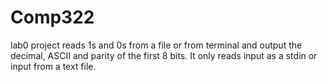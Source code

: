 # Comp322
lab0 project reads 1s and 0s from a file or from terminal and output the decimal, ASCII and parity of the first 8 bits.
It only reads input as a stdin or input from a text file.


